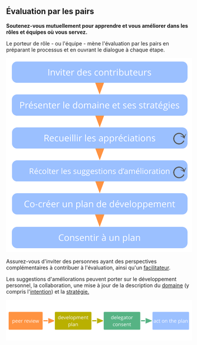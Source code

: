 ## Évaluation par les pairs

**Soutenez-vous mutuellement pour apprendre et vous améliorer dans les rôles et équipes où vous servez.**

Le porteur de rôle - ou l'équipe - mène l'évaluation par les pairs en préparant le processus et en ouvrant le dialogue à chaque étape.

![Processus d'évaluation par les pairs](img/process/peer-review.png)

Assurez-vous d'inviter des personnes ayant des perspectives complémentaires à contribuer à l'évaluation, ainsi qu'un [facilitateur](section:facilitate-meetings).

Les suggestions d'améliorations peuvent porter sur le développement personnel, la collaboration, une mise à jour de la description du [domaine](glossary:domain) (y compris l'[intention](glossary:organizational-driver)) et la [stratégie.](glossary:strategy)

![L'amélioration continue des capacités des personnes à porter efficacement leurs rôles ou à collaborer en équipe](img/evolution/development-process.png)